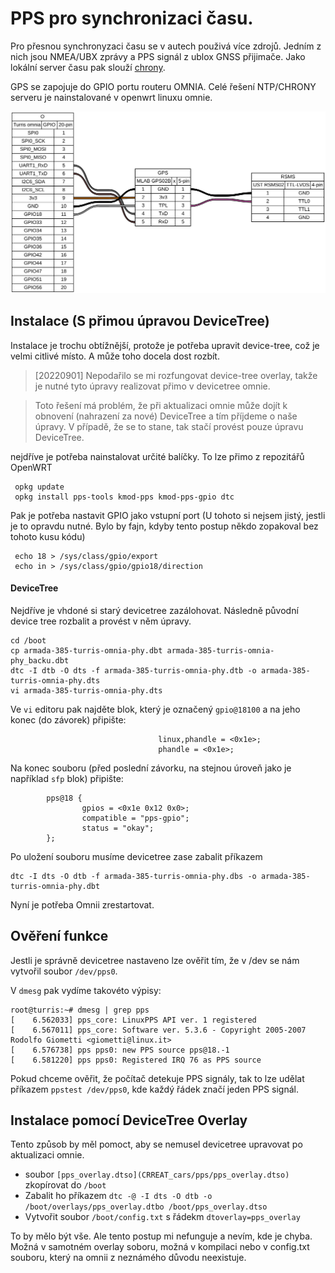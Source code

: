 # PPS pro synchronizaci času. 

Pro přesnou synchronyzaci času se v autech použivá více zdrojů. Jedním z nich jsou NMEA/UBX zprávy a PPS signál z ublox GNSS přijimače. Jako lokální server času pak slouží [chrony]().

GPS se zapojuje do GPIO portu routeru OMNIA. Celé řešení NTP/CHRONY serveru je nainstalované v openwrt linuxu omnie. 

![PPS z GPS](/doc/omnia_gps_connection/omnia_gps_connection.svg)


## Instalace (S přimou úpravou DeviceTree)
Instalace je trochu obtížnější, protože je potřeba upravit device-tree, což je velmi citlivé místo. A může toho docela dost rozbít. 

> [20220901] Nepodařilo se mi rozfungovat device-tree overlay, takže je nutné tyto úpravy realizovat přimo v devicetree omnie. 

> Toto řešení má problém, že při aktualizaci omnie může dojít k obnovení (nahrazení za nové) DeviceTree a tím příjdeme o naše úpravy. V případě, že se to stane, tak stačí provést pouze úpravu DeviceTree. 

nejdříve je potřeba nainstalovat určité balíčky. To lze přimo z repozitářů OpenWRT

```
 opkg update
 opkg install pps-tools kmod-pps kmod-pps-gpio dtc
```

Pak je potřeba nastavit GPIO jako vstupní port (U tohoto si nejsem jistý, jestli je to opravdu nutné. Bylo by fajn, kdyby tento postup někdo zopakoval bez tohoto kusu kódu)
```
 echo 18 > /sys/class/gpio/export
 echo in > /sys/class/gpio/gpio18/direction
```

#### DeviceTree
Nejdříve je vhdoné si starý devicetree zazálohovat. Následně původní device tree rozbalit a provést v něm úpravy. 
```
cd /boot 
cp armada-385-turris-omnia-phy.dbt armada-385-turris-omnia-phy_backu.dbt
dtc -I dtb -O dts -f armada-385-turris-omnia-phy.dtb -o armada-385-turris-omnia-phy.dts
vi armada-385-turris-omnia-phy.dts
```

Ve `vi` editoru pak najděte blok, který je označený `gpio@18100` a na jeho konec (do závorek) připište:
```
                                 linux,phandle = <0x1e>;
                                 phandle = <0x1e>;
```

Na konec souboru (před poslední závorku, na stejnou úroveň jako je například `sfp` blok) připište:
```
        pps@18 {
                gpios = <0x1e 0x12 0x0>;
                compatible = "pps-gpio";
                status = "okay";
        };
```

Po uložení souboru musíme devicetree zase zabalit příkazem
```
dtc -I dts -O dtb -f armada-385-turris-omnia-phy.dbs -o armada-385-turris-omnia-phy.dbt
```

Nyní je potřeba Omnii zrestartovat. 

## Ověření funkce
Jestli je správně devicetree nastaveno lze ověřit tím, že v /dev se nám vytvořil soubor `/dev/pps0`. 

V `dmesg` pak vydíme takovéto výpisy:
```
root@turris:~# dmesg | grep pps
[    6.562033] pps_core: LinuxPPS API ver. 1 registered
[    6.567011] pps_core: Software ver. 5.3.6 - Copyright 2005-2007 Rodolfo Giometti <giometti@linux.it>
[    6.576738] pps pps0: new PPS source pps@18.-1
[    6.581220] pps pps0: Registered IRQ 76 as PPS source
```

Pokud chceme ověřit, že počítač detekuje PPS signály, tak to lze udělat příkazem `ppstest /dev/pps0`, kde každý řádek značí jeden PPS signál. 




## Instalace pomocí DeviceTree Overlay
Tento způsob by měl pomoct, aby se nemusel devicetree upravovat po aktualizaci omnie. 
* soubor `[pps_overlay.dtso](CRREAT_cars/pps/pps_overlay.dtso)` zkopírovat do `/boot`
* Zabalit ho příkazem `dtc -@ -I dts -O dtb -o /boot/overlays/pps_overlay.dtbo /boot/pps_overlay.dtso`
* Vytvořit soubor `/boot/config.txt` s řádekm `dtoverlay=pps_overlay`

To by mělo být vše. Ale tento postup mi nefunguje a nevím, kde je chyba. Možná v samotném overlay soboru, možná v kompilaci nebo v config.txt souboru, který na omnii z neznámého důvodu neexistuje. 
